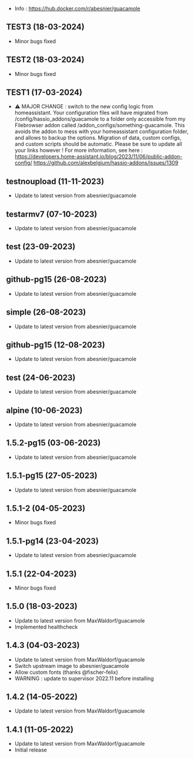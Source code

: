 - Info : https://hub.docker.com/r/abesnier/guacamole

## TEST3 (18-03-2024)
- Minor bugs fixed
## TEST2 (18-03-2024)
- Minor bugs fixed
## TEST1 (17-03-2024)
- ⚠ MAJOR CHANGE : switch to the new config logic from homeassistant. Your configuration files will have migrated from /config/hassio_addons/guacamole to a folder only accessible from my Filebrowser addon called /addon_configs/something-guacamole. This avoids the addon to mess with your homeassistant configuration folder, and allows to backup the options. Migration of data, custom configs, and custom scripts should be automatic. Please be sure to update all your links however ! For more information, see here : https://developers.home-assistant.io/blog/2023/11/06/public-addon-config/ https://github.com/alexbelgium/hassio-addons/issues/1309

## testnoupload (11-11-2023)

- Update to latest version from abesnier/guacamole

## testarmv7 (07-10-2023)

- Update to latest version from abesnier/guacamole

## test (23-09-2023)

- Update to latest version from abesnier/guacamole

## github-pg15 (26-08-2023)

- Update to latest version from abesnier/guacamole

## simple (26-08-2023)

- Update to latest version from abesnier/guacamole

## github-pg15 (12-08-2023)

- Update to latest version from abesnier/guacamole

## test (24-06-2023)

- Update to latest version from abesnier/guacamole

## alpine (10-06-2023)

- Update to latest version from abesnier/guacamole

## 1.5.2-pg15 (03-06-2023)

- Update to latest version from abesnier/guacamole

## 1.5.1-pg15 (27-05-2023)

- Update to latest version from abesnier/guacamole
## 1.5.1-2 (04-05-2023)

- Minor bugs fixed

## 1.5.1-pg14 (23-04-2023)

- Update to latest version from abesnier/guacamole
## 1.5.1 (22-04-2023)

- Minor bugs fixed

## 1.5.0 (18-03-2023)

- Update to latest version from MaxWaldorf/guacamole
- Implemented healthcheck

## 1.4.3 (04-03-2023)

- Update to latest version from MaxWaldorf/guacamole
- Switch upstream image to abesnier/guacamole
- Allow custom fonts (thanks @fischer-felix)
- WARNING : update to supervisor 2022.11 before installing

## 1.4.2 (14-05-2022)

- Update to latest version from MaxWaldorf/guacamole

## 1.4.1 (11-05-2022)

- Update to latest version from MaxWaldorf/guacamole
- Initial release
